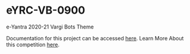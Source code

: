 # eYRC-VB-0900

e-Yantra 2020-21 Vargi Bots Theme

Documentation for this project can be accessed [here](https://hari-vickey.github.io/eYRC-VB-0900/).
Learn More About this competition [here](https://portal.e-yantra.org/).